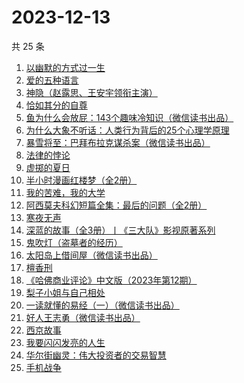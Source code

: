 # 2023-12-13

共 25 条

<!-- BEGIN WEREAD -->
<!-- 最后更新时间 2023-12-13 08:30:04 +0800 -->
1. [以幽默的方式过一生](https://weread.qq.com/web/bookDetail/cbd32140813ab8472g01991a)
1. [爱的五种语言](https://weread.qq.com/web/bookDetail/dcd32a30813ab8607g013ca6)
1. [神隐（赵露思、王安宇领衔主演）](https://weread.qq.com/web/bookDetail/32932110720abf4a3292ab1)
1. [恰如其分的自尊](https://weread.qq.com/web/bookDetail/2bd320e0813ab861bg014d1d)
1. [鱼为什么会放屁：143个趣味冷知识（微信读书出品）](https://weread.qq.com/web/bookDetail/ad232cf0813ab861eg0152c5)
1. [为什么大象不听话：人类行为背后的25个心理学原理](https://weread.qq.com/web/bookDetail/5f3329f0813ab7731g010015)
1. [暴雪将至：巴拜布拉克谋杀案（微信读书出品）](https://weread.qq.com/web/bookDetail/a3f32740813ab860cg0109b8)
1. [法律的悖论](https://weread.qq.com/web/bookDetail/48032000813ab8616g0176c9)
1. [虚掷的夏日](https://weread.qq.com/web/bookDetail/a0432af0813ab83bfg0127cb)
1. [半小时漫画红楼梦（全2册）](https://weread.qq.com/web/bookDetail/2c432520813ab85f8g0186ca)
1. [我的苦难，我的大学](https://weread.qq.com/web/bookDetail/264328b05cdf13264eb269c)
1. [阿西莫夫科幻短篇全集：最后的问题（全2册）](https://weread.qq.com/web/bookDetail/10a32d30813ab85f8g0175ac)
1. [寒夜无声](https://weread.qq.com/web/bookDetail/50c322f0813ab8601g015335)
1. [深蓝的故事（全3册）丨《三大队》影视原著系列](https://weread.qq.com/web/bookDetail/e3f329d0813ab6f9bg018b89)
1. [鬼吹灯（盗墓者的经历）](https://weread.qq.com/web/bookDetail/c8532e60581277c852d02a1)
1. [太阳岛上借间屋（微信读书出品）](https://weread.qq.com/web/bookDetail/07032f00813ab85d2g0157f3)
1. [檀香刑](https://weread.qq.com/web/bookDetail/1e03256071935f651e0050c)
1. [《哈佛商业评论》中文版（2023年第12期）](https://weread.qq.com/web/bookDetail/15d32d90813ab8633g015876)
1. [梨子小姐与自己相处](https://weread.qq.com/web/bookDetail/6a732be0813ab7d9fg013905)
1. [一读就懂的易经（一）（微信读书出品）](https://weread.qq.com/web/bookDetail/89d32d90813ab85c3g010752)
1. [好人王志勇（微信读书出品）](https://weread.qq.com/web/bookDetail/85432e10813ab85eag0195be)
1. [西京故事](https://weread.qq.com/web/bookDetail/a0c32f70813ab7166g01487d)
1. [我要闪闪发亮的人生](https://weread.qq.com/web/bookDetail/28132540813ab7b1bg010786)
1. [华尔街幽灵：伟大投资者的交易智慧](https://weread.qq.com/web/bookDetail/f5032d505b373ff501a9f48)
1. [手机战争](https://weread.qq.com/web/bookDetail/4d232520813ab8567g011044)
<!-- END WEREAD -->